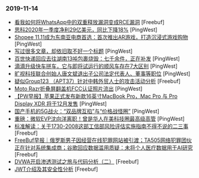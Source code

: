 ### 2019-11-14

* [看我如何将WhatsApp中的双重释放漏洞变成RCE漏洞](https://www.freebuf.com/articles/network/217078.html) [Freebuf]
* [思科2020年一季度净利29亿美元，同比下降18%](https://www.pingwest.com/w/197705) [PingWest]
* [Shopee 11.11成为东南亚电商首选：首次推出AR游戏，打造沉浸式游戏购物](https://www.pingwest.com/w/197709) [PingWest]
* [写过很多文章，却依旧取不好一个标题](https://www.pingwest.com/a/197019) [PingWest]
* [百世快递回应去往湖南13吨包裹烧毁：七千余件，正在补发](https://www.pingwest.com/w/197703) [PingWest]
* [滴滴升级快车拼车，它与即将试运行的顺风车存在7大区别](https://www.pingwest.com/w/197702) [PingWest]
* [旷视科技联合创始人唐文斌退出子公司法定代表人、董事等职位](https://www.pingwest.com/w/197699) [PingWest]
* [疑似Group123 （APT37）针对中韩外贸人士的攻击活动分析](https://www.freebuf.com/news/218260.html) [Freebuf]
* [Moto Razr折叠屏翻盖机FCC认证照片流出](https://www.pingwest.com/w/197695) [PingWest]
* [【PW早报】苹果正式发布新款16英寸MacBook Pro，Mac Pro 与 Pro Display XDR 将于12月发售](https://www.pingwest.com/w/197675) [PingWest]
* [国产手机的5G战火：“双品牌互掐”与“价格战怪圈”](https://www.pingwest.com/a/196435) [PingWest]
* [重磅：微软EVP沈向洋离职！曾是华人在美科技圈最高级高管](https://www.pingwest.com/a/197692) [PingWest]
* [标准解读：关于1730-2008这部工信部风险评估实施指南不得不说的二三事](https://www.freebuf.com/articles/security-management/215749.html) [Freebuf]
* [FreeBuf早报｜俄罗斯男子因经营在线犯罪网站被引渡；TA505网络犯罪团伙正在针对系统集成商；谷歌回应数据滥用质疑：未将个人医疗数据用于AI研究](https://www.freebuf.com/news/219951.html) [Freebuf]
* [DVWA开启渗透测试之旅与代码分析（二）](https://www.freebuf.com/articles/web/218170.html) [Freebuf]
* [JWT介绍及其安全性分析](https://www.freebuf.com/vuls/219056.html) [Freebuf]

